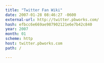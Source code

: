 ```yaml
---
title: "Twitter Fan Wiki"
date: 2007-01-28 08:46:27 -0600
external-url: http://twitter.pbworks.com/
hash: efbcc6e669ae987902121e6e7b42c840
year: 2007
month: 01
scheme: http
host: twitter.pbworks.com
path: /

---
```



